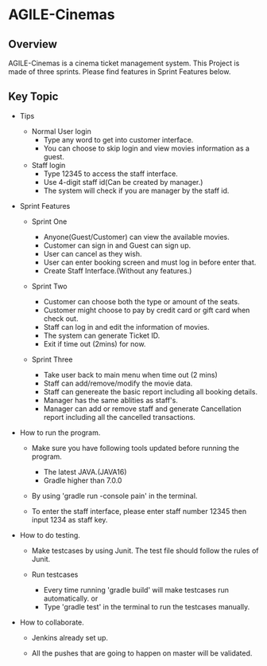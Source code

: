# AGILE-Cinemas
## Overview
  AGILE-Cinemas is a cinema ticket management system. This Project is made of three sprints.
  Please find features in Sprint Features below.
  
## Key Topic
  * Tips
    * Normal User login
      * Type any word to get into customer interface.
      * You can choose to skip login and view movies information as a guest.
    * Staff login
      * Type 12345 to access the staff interface.
      * Use 4-digit staff id(Can be created by manager.)
      * The system will check if you are manager by the staff id.
  * Sprint Features
    * Sprint One
      * Anyone(Guest/Customer) can view the available movies.
      * Customer can sign in and Guest can sign up.
      * User can cancel as they wish.
      * User can enter booking screen and must log in before enter that.
      * Create Staff Interface.(Without any features.)
    
    * Sprint Two
      * Customer can choose both the type or amount of the seats.
      * Customer might choose to pay by credit card or gift card when check out.
      * Staff can log in and edit the information of movies.
      * The system can generate Ticket ID.
      * Exit if time out (2mins) for now.
      
    * Sprint Three
      * Take user back to main menu when time out (2 mins)
      * Staff can add/remove/modify the movie data.
      * Staff can genereate the basic report including all booking details.
      * Manager has the same ablities as staff's. 
      * Manager can add or remove staff and generate Cancellation report including all the cancelled transactions.
  
  * How to run the program.
    * Make sure you have following tools updated before running the program.
      * The latest JAVA.(JAVA16)
      * Gradle higher than 7.0.0
    
    * By using 'gradle run -console pain' in the terminal. 
    
    * To enter the staff interface, please enter staff number 12345 then input 1234 as staff key.
  
  * How to do testing.
    * Make testcases by using Junit. The test file should follow the rules of Junit.
    
    * Run testcases
      * Every time running 'gradle build' will make testcases run automatically.
        or
      * Type 'gradle test' in the terminal to run the testcases manually.
  
  
  * How to collaborate.
    * Jenkins already set up.
    
    * All the pushes that are going to happen on master will be validated.
